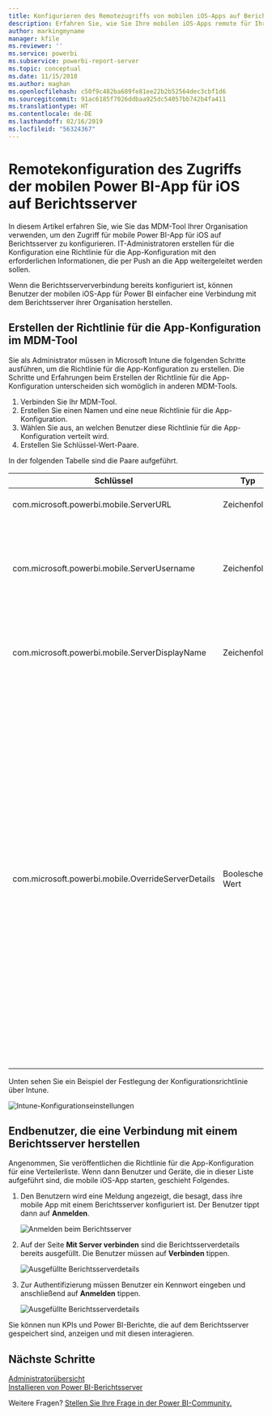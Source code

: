 ```yaml
---
title: Konfigurieren des Remotezugriffs von mobilen iOS-Apps auf Berichtsserver
description: Erfahren Sie, wie Sie Ihre mobilen iOS-Apps remote für Ihren Berichtsserver konfigurieren.
author: markingmyname
manager: kfile
ms.reviewer: ''
ms.service: powerbi
ms.subservice: powerbi-report-server
ms.topic: conceptual
ms.date: 11/15/2018
ms.author: maghan
ms.openlocfilehash: c50f9c482ba689fe81ee22b2b52564dec3cbf1d6
ms.sourcegitcommit: 91ac6185f7026ddbaa925dc54057bb742b4fa411
ms.translationtype: HT
ms.contentlocale: de-DE
ms.lasthandoff: 02/16/2019
ms.locfileid: "56324367"
---
```

# <a name="configure-power-bi-ios-mobile-app-access-to-a-report-server-remotely"></a>Remotekonfiguration des Zugriffs der mobilen Power BI-App für iOS auf Berichtsserver

In diesem Artikel erfahren Sie, wie Sie das MDM-Tool Ihrer Organisation verwenden, um den Zugriff für mobile Power BI-App für iOS auf Berichtsserver zu konfigurieren. IT-Administratoren erstellen für die Konfiguration eine Richtlinie für die App-Konfiguration mit den erforderlichen Informationen, die per Push an die App weitergeleitet werden sollen. 

 Wenn die Berichtsserververbindung bereits konfiguriert ist, können Benutzer der mobilen iOS-App für Power BI einfacher eine Verbindung mit dem Berichtsserver ihrer Organisation herstellen. 

## <a name="create-the-app-configuration-policy-in-mdm-tool"></a>Erstellen der Richtlinie für die App-Konfiguration im MDM-Tool 

Sie als Administrator müssen in Microsoft Intune die folgenden Schritte ausführen, um die Richtlinie für die App-Konfiguration zu erstellen. Die Schritte und Erfahrungen beim Erstellen der Richtlinie für die App-Konfiguration unterscheiden sich womöglich in anderen MDM-Tools. 

1. Verbinden Sie Ihr MDM-Tool. 
2. Erstellen Sie einen Namen und eine neue Richtlinie für die App-Konfiguration. 
3. Wählen Sie aus, an welchen Benutzer diese Richtlinie für die App-Konfiguration verteilt wird. 
4. Erstellen Sie Schlüssel-Wert-Paare. 

In der folgenden Tabelle sind die Paare aufgeführt.

|Schlüssel  |Typ  |Beschreibung  |
|---------|---------|---------|
| com.microsoft.powerbi.mobile.ServerURL | Zeichenfolge | Berichtsserver-URL <br> Muss mit http/https beginnen |
| com.microsoft.powerbi.mobile.ServerUsername | Zeichenfolge | [Optional] <br> Der Benutzername, der zum Verbinden des Servers verwendet wird. <br> Wenn keiner vorhanden ist, fordert die App den Benutzer auf, den Benutzernamen für die Verbindung einzugeben.| 
| com.microsoft.powerbi.mobile.ServerDisplayName | Zeichenfolge | [Optional] <br> Der Standardwert ist „Berichtsserver“. <br> Ein Anzeigename, der in der App zur Darstellung des Servers verwendet wird | 
| com.microsoft.powerbi.mobile.OverrideServerDetails | Boolescher Wert | Der Standardwert ist TRUE <br>Wenn der Wert TRUE festgelegt ist, werden sämtliche Berichtsserverdefinitionen überschrieben, die möglicherweise bereits auf dem mobilen Gerät gespeichert sind. Alle Server, die bereits konfiguriert wurden, werden gelöscht. <br> Wenn die Außerkraftsetzung auf TRUE festgelegt ist, wird dadurch auch verhindert, dass der Benutzer diese Konfiguration entfernt. <br> Bei FALSE werden die mithilfe von Push übertragenen Werte hinzugefügt, und vorhandene Einstellungen werden beibehalten. <br> Wenn dieselbe Server-URL bereits in der mobilen App konfiguriert ist, werden keine Änderungen an der Konfiguration durch die App vorgenommen. Die App fordert den Benutzer nicht dazu auf, für denselben Server erneut eine Authentifizierung durchzuführen. |

Unten sehen Sie ein Beispiel der Festlegung der Konfigurationsrichtlinie über Intune.

![Intune-Konfigurationseinstellungen](media/configure-powerbi-mobile-apps-remote/power-bi-ios-remote-configuration-settings.png)

## <a name="end-users-connecting-to-a-report-server"></a>Endbenutzer, die eine Verbindung mit einem Berichtsserver herstellen

 Angenommen, Sie veröffentlichen die Richtlinie für die App-Konfiguration für eine Verteilerliste. Wenn dann Benutzer und Geräte, die in dieser Liste aufgeführt sind, die mobile iOS-App starten, geschieht Folgendes. 

1. Den Benutzern wird eine Meldung angezeigt, die besagt, dass ihre mobile App mit einem Berichtsserver konfiguriert ist. Der Benutzer tippt dann auf **Anmelden**.

    ![Anmelden beim Berichtsserver](media/configure-powerbi-mobile-apps-remote/power-bi-config-server-sign-in.png)

2.  Auf der Seite **Mit Server verbinden** sind die Berichtsserverdetails bereits ausgefüllt. Die Benutzer müssen auf **Verbinden** tippen.

    ![Ausgefüllte Berichtsserverdetails](media/configure-powerbi-mobile-apps-remote/power-bi-ios-remote-configure-connect-server.png)

3. Zur Authentifizierung müssen Benutzer ein Kennwort eingeben und anschließend auf **Anmelden** tippen. 

    ![Ausgefüllte Berichtsserverdetails](media/configure-powerbi-mobile-apps-remote/power-bi-config-server-address.png)

Sie können nun KPIs und Power BI-Berichte, die auf dem Berichtsserver gespeichert sind, anzeigen und mit diesen interagieren.

## <a name="next-steps"></a>Nächste Schritte
[Administratorübersicht](admin-handbook-overview.md)  
[Installieren von Power BI-Berichtsserver](install-report-server.md)  

Weitere Fragen? [Stellen Sie Ihre Frage in der Power BI-Community.](https://community.powerbi.com/)


